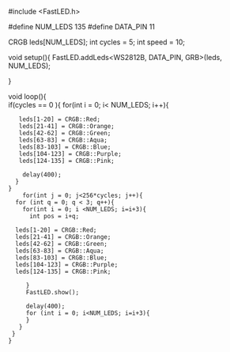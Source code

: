 #include <FastLED.h>

#define NUM_LEDS 135
#define DATA_PIN 11

CRGB leds[NUM_LEDS];
int cycles = 5;
int speed = 10;


void setup(){
  FastLED.addLeds<WS2812B, DATA_PIN, GRB>(leds, NUM_LEDS);

  }

void loop(){  
    if(cycles == 0 ){
      for(int i = 0; i< NUM_LEDS; i++){
        
       leds[1-20] = CRGB::Red;
       leds[21-41] = CRGB::Orange;
       leds[42-62] = CRGB::Green;
       leds[63-83] = CRGB::Aqua;
       leds[83-103] = CRGB::Blue;
       leds[104-123] = CRGB::Purple;
       leds[124-135] = CRGB::Pink;

        delay(400); 
      }
    }
        for(int j = 0; j<256*cycles; j++){
      for (int q = 0; q < 3; q++){
        for(int i = 0; i <NUM_LEDS; i=i+3){
          int pos = i+q;
          
      leds[1-20] = CRGB::Red;
      leds[21-41] = CRGB::Orange;
      leds[42-62] = CRGB::Green;
      leds[63-83] = CRGB::Aqua;
      leds[83-103] = CRGB::Blue;
      leds[104-123] = CRGB::Purple;
      leds[124-135] = CRGB::Pink;
   
         }
         FastLED.show();

         delay(400);
         for (int i = 0; i<NUM_LEDS; i=i+3){
         }
       }
     }
    }
